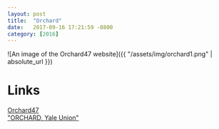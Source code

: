 ```yaml
---
layout: post
title:  "Orchard"
date:   2017-09-16 17:21:59 -0800
category: [2016]
---
```


![An image of the Orchard47 website]({{ "/assets/img/orchard1.png" | absolute_url }})

# Links

[Orchard47](https://www.47orchard.org/)<br>
["ORCHARD, Yale Union"](https://yaleunion.org/orchard/)
